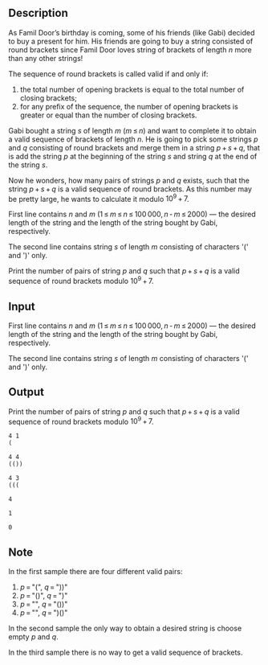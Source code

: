 ## Description

<div><p>As Famil Door’s birthday is coming, some of his friends (like Gabi) decided to buy a present for him. His friends are going to buy a string consisted of round brackets since Famil Door loves string of brackets of length <span class="tex-span"><i>n</i></span> more than any other strings!</p><p>The sequence of round brackets is called <span class="tex-font-style-it">valid</span> if and only if: </p><ol> <li> the total number of opening brackets is equal to the total number of closing brackets; </li><li> for any prefix of the sequence, the number of opening brackets is greater or equal than the number of closing brackets. </li></ol><p>Gabi bought a string <span class="tex-span"><i>s</i></span> of length <span class="tex-span"><i>m</i></span> (<span class="tex-span"><i>m</i> ≤ <i>n</i></span>) and want to complete it to obtain a valid sequence of brackets of length <span class="tex-span"><i>n</i></span>. He is going to pick some strings <span class="tex-span"><i>p</i></span> and <span class="tex-span"><i>q</i></span> consisting of round brackets and merge them in a string <span class="tex-span"><i>p</i> + <i>s</i> + <i>q</i></span>, that is add the string <span class="tex-span"><i>p</i></span> at the beginning of the string <span class="tex-span"><i>s</i></span> and string <span class="tex-span"><i>q</i></span> at the end of the string <span class="tex-span"><i>s</i></span>.</p><p>Now he wonders, how many <span class="tex-font-style-bf">pairs</span> of strings <span class="tex-span"><i>p</i></span> and <span class="tex-span"><i>q</i></span> exists, such that the string <span class="tex-span"><i>p</i> + <i>s</i> + <i>q</i></span> is a valid sequence of round brackets. As this number may be pretty large, he wants to calculate it modulo <span class="tex-span">10<sup class="upper-index">9</sup> + 7</span>.</p></div><div class="input-specification"><p>First line contains <span class="tex-span"><i>n</i></span> and <span class="tex-span"><i>m</i></span> (<span class="tex-span">1 ≤ <i>m</i> ≤ <i>n</i> ≤ 100 000, <i>n</i> - <i>m</i> ≤ 2000</span>)&nbsp;— the desired length of the string and the length of the string bought by Gabi, respectively.</p><p>The second line contains string <span class="tex-span"><i>s</i></span> of length <span class="tex-span"><i>m</i></span> consisting of characters '<span class="tex-font-style-tt">(</span>' and '<span class="tex-font-style-tt">)</span>' only.</p></div><div class="output-specification"><p>Print the number of pairs of string <span class="tex-span"><i>p</i></span> and <span class="tex-span"><i>q</i></span> such that <span class="tex-span"><i>p</i> + <i>s</i> + <i>q</i></span> is a valid sequence of round brackets modulo <span class="tex-span">10<sup class="upper-index">9</sup> + 7</span>.</p></div>

## Input

<p>First line contains <span class="tex-span"><i>n</i></span> and <span class="tex-span"><i>m</i></span> (<span class="tex-span">1 ≤ <i>m</i> ≤ <i>n</i> ≤ 100 000, <i>n</i> - <i>m</i> ≤ 2000</span>)&nbsp;— the desired length of the string and the length of the string bought by Gabi, respectively.</p><p>The second line contains string <span class="tex-span"><i>s</i></span> of length <span class="tex-span"><i>m</i></span> consisting of characters '<span class="tex-font-style-tt">(</span>' and '<span class="tex-font-style-tt">)</span>' only.</p>

## Output

<p>Print the number of pairs of string <span class="tex-span"><i>p</i></span> and <span class="tex-span"><i>q</i></span> such that <span class="tex-span"><i>p</i> + <i>s</i> + <i>q</i></span> is a valid sequence of round brackets modulo <span class="tex-span">10<sup class="upper-index">9</sup> + 7</span>.</p>





```input1
4 1
(

```




```input2
4 4
(())

```




```input3
4 3
(((

```




```output1
4

```




```output2
1

```




```output3
0

```



## Note

<p>In the first sample there are four different valid pairs: </p><ol> <li> <span class="tex-span"><i>p</i> = </span>"<span class="tex-font-style-tt">(</span>", <span class="tex-span"><i>q</i> = </span>"<span class="tex-font-style-tt">))</span>" </li><li> <span class="tex-span"><i>p</i> = </span>"<span class="tex-font-style-tt">()</span>", <span class="tex-span"><i>q</i> = </span>"<span class="tex-font-style-tt">)</span>" </li><li> <span class="tex-span"><i>p</i> = </span>"", <span class="tex-span"><i>q</i> = </span>"<span class="tex-font-style-tt">())</span>" </li><li> <span class="tex-span"><i>p</i> = </span>"", <span class="tex-span"><i>q</i> = </span>"<span class="tex-font-style-tt">)()</span>" </li></ol><p>In the second sample the only way to obtain a desired string is choose empty <span class="tex-span"><i>p</i></span> and <span class="tex-span"><i>q</i></span>.</p><p>In the third sample there is no way to get a valid sequence of brackets.</p>
